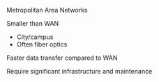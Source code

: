 
Metropolitan Area Networks

Smaller than WAN
- City/campus
- Often fiber optics

Faster data transfer compared to WAN

Require significant infrastructure and maintenance 

